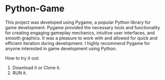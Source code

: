 # Python-Game
This project was developed using Pygame, a popular Python library for game development.
Pygame provided the necessary tools and functionality for creating engaging gameplay mechanics, intuitive user interfaces, and smooth graphics. 
It was a pleasure to work with and allowed for quick and efficient iteration during development.
I highly recommend Pygame for anyone interested in game development using Python.

How to try it out:

1. Download it or Clone it.
2. RUN it.
